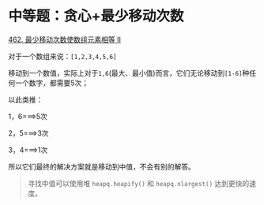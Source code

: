 # 中等题：贪心+最少移动次数

[462. 最少移动次数使数组元素相等 II](https://leetcode.cn/problems/minimum-moves-to-equal-array-elements-ii/)

对于一个数组来说：`[1,2,3,4,5,6]`

移动到一个数值，实际上对于`1,6`(最大、最小值)而言，它们无论移动到`[1-6]`种任何一个数字，都需要5次；

以此类推：

1，6===>5次

2，5===>3次

3，4===>1次

所以它们最终的解决方案就是移动到中值，不会有别的解答。

> 寻找中值可以使用堆 `heapq.heapify()` 和 `heapq.nlargest()` 达到更快的速度。